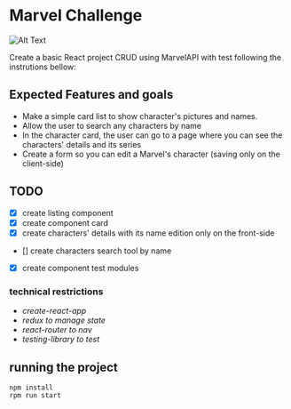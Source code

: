 # Marvel Challenge

![Alt Text](https://media1.giphy.com/media/BxgZtxVdsD2Cs/source.gif)

Create a basic React project CRUD using MarvelAPI with test following the instrutions bellow:

## **Expected Features and goals**

- Make a simple card list to show character's pictures and names.
- Allow the user to search any characters by name
- In the character card, the user can go to a page where you can see the characters' details and its series
- Create a form so you can edit a Marvel's character (saving only on the client-side)

## **TODO**

- [x] create listing component
- [x] create component card 
- [x] create characters' details with its name edition only on the front-side
- [] create characters search tool  by name
- [x] create component test modules

### technical restrictions

- *create-react-app*
- *redux to manage state*
- *react-router to nav*
- *testing-library to test*

## running the project

```
npm install
rpm run start
```